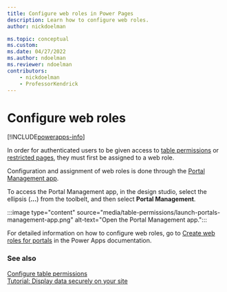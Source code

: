 ```yaml
---
title: Configure web roles in Power Pages
description: Learn how to configure web roles.
author: nickdoelman

ms.topic: conceptual
ms.custom: 
ms.date: 04/27/2022
ms.author: ndoelman
ms.reviewer: ndoelman
contributors:
    - nickdoelman
    - ProfessorKendrick
---
```


# Configure web roles

[!INCLUDE[powerapps-info](../includes/cc-powerapps-info.md)]

In order for authenticated users to be given access to [table permissions](table-permissions.md) or [restricted pages](page-security.md), they must first be assigned to a web role.

Configuration and assignment of web roles is done through the [Portal Management app](../configure/portal-management-app.md). 

To access the Portal Management app, in the design studio, select the ellipsis (**...**) from the toolbelt, and then select **Portal Management**.

:::image type="content" source="media/table-permissions/launch-portals-management-app.png" alt-text="Open the Portal Management app.":::

For detailed information on how to configure web roles, go to [Create web roles for portals](/powerapps/maker/portals/configure/create-web-roles) in the Power Apps documentation.

### See also

[Configure table permissions](table-permissions.md)<br>
[Tutorial: Display data securely on your site](../getting-started/tutorial-display-data-securely.md)
